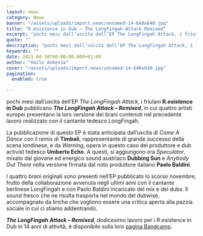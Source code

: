 ```yaml
---
layout: news
category: News
banner: "/assets/uploads/import.news/unnamed-14-640x640.jpg"
title: "R.esistence in Dub – The LongFingah Attack Remixed"
excerpt: "pochi mesi dall’uscita dell’EP The LongFingah Attack, i friulani R.esistence in Dub pubblicano The LongFingah Attack – Remixed, in cui quattro artisti europei presentano la loro versione dei brani contenuti nel precedente lavoro realizzato con il cantante tedesco LongFingah. La pubblicazione di questo EP è stata anticipata dall’uscita di Come A Dance con il remix di Timbali, rappresentante di grande successo della [&hellip"
quote: ""
description: "pochi mesi dall’uscita dell’EP The LongFingah Attack, i friulani R.esistence in Dub pubblicano The LongFingah Attack – Remixed, in cui quattro artisti europei presentano la loro versione dei brani contenuti nel precedente lavoro realizzato con il cantante tedesco LongFingah. La pubblicazione di questo EP è stata anticipata dall’uscita di Come A Dance con il remix di Timbali, rappresentante di grande successo della [&hellip"
keywords: ""
date: 2021-04-30T00:00:00.000+01:00
author: "Haile Anbessa"
cover: "/assets/uploads/import.news/unnamed-14-640x640.jpg"
pagination:
  enabled: true

---
```


pochi mesi dall’uscita dell’EP _The LongFingah Attack_, i friulani **R.esistence in Dub** pubblicano _**The LongFingah Attack – Remixed**_, in cui quattro artisti europei presentano la loro versione dei brani contenuti nel precedente lavoro realizzato con il cantante tedesco LongFingah.

La pubblicazione di questo EP è stata anticipata dall’uscita di _Come A Dance_ con il remix di **Timbali**, rappresentante di grande successo della scena londinese, e da _Warning_, opera in questo caso del produttore e dub activist tedesco **Umberto Echo**. A questi, si aggiungono ora _Speculator_, mixato dal giovane ed energico sound austriaco **Dubbing Sun** e _Anybody Out There_ nella versione firmata dal noto produttore italiano **Paolo Baldini**.

I quattro brani originali sono presenti nell’EP pubblicato lo scorso novembre, frutto della collaborazione avvenuta negli ultimi anni con il cantante berlinese LongFingah e con Paolo Baldini incaricato del mix e dei dubs. Il sound fresco che ne risulta trasporta nel mondo del dubwise, accompagnato da liriche che vogliono essere una critica aperta alla pazzia sociale in cui ci stiamo addentrando.

_**The LongFingah Attack – Remixed**_, dodicesimo lavoro per i R.esistence in Dub in 14 anni di attività, è disponibile sulla loro [pagina Bandcamp](https://runitagency.us3.list-manage.com/track/click?u=d1ce25b5e360c3df7324cc026&id=bf475378aa&e=b28fcd7e48).